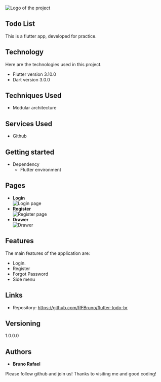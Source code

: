
![Logo of the project](https://firebasestorage.googleapis.com/v0/b/portfolio-a7442.appspot.com/o/profile%20github%20images%2Fgithubcapa.png?alt=media&token=091ec4e2-aa66-4b89-a768-6c1a026a262e)


## Todo List
This is a flutter app, developed for practice.

## Technology 

Here are the technologies used in this project.

* Flutter version  3.10.0
* Dart version 3.0.0

## Techniques Used
* Modular architecture



## Services Used

* Github

## Getting started

* Dependency
  - Flutter environment   

## Pages
* **Login** <br> ![Login page](img/login.png)
* **Register** <br> ![Register page](img/register.png)
* **Drawer** <br> ![Drawer](img/drawer.png)
## Features

The main features of the application are:
 - Login.
 - Register
 - Forgot Password
 - Side menu
 


## Links
  - Repository: https://github.com/RFBruno/flutter-todo-br

  ## Versioning

  1.0.0.0


  ## Authors

  * **Bruno Rafael** 

  Please follow github and join us!
  Thanks to visiting me and good coding!
